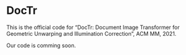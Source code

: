 # DocTr
This is the official code for “DocTr: Document Image Transformer for Geometric Unwarping and Illumination Correction”, ACM MM, 2021.

Our code is comming soon.
